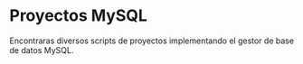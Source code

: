 # Proyectos MySQL

Encontraras diversos scripts de proyectos implementando el gestor de base de datos MySQL.
